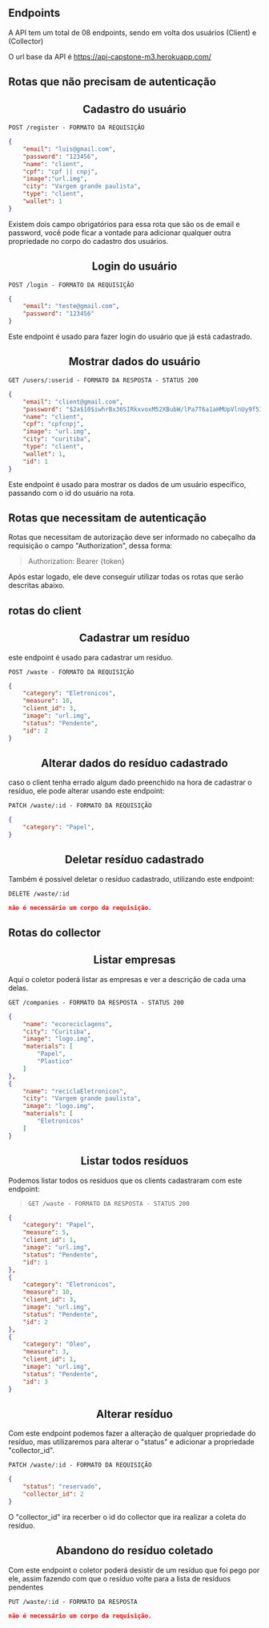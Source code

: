 ## Endpoints

A API tem um total de 08 endpoints, sendo em volta dos usuários (Client) e (Collector) 

O url base da API é https://api-capstone-m3.herokuapp.com/


## Rotas que não precisam de autenticação

<h2 align ='center'> Cadastro do usuário </h2>

`POST /register - FORMATO DA REQUISIÇÃO`

```json
{
	"email": "luis@gmail.com",
	"password": "123456",
	"name": "client",
	"cpf": "cpf || cnpj",
	"image":"url.img",
	"city": "Vargem grande paulista",
	"type": "client",
	"wallet": 1
}
```

Existem dois campo obrigatórios para essa rota que são os de email e password, você pode ficar a vontade para adicionar qualquer outra propriedade no corpo do cadastro dos usuários.

<h2 align ='center'> Login do usuário </h2>

`POST /login - FORMATO DA REQUISIÇÃO`
```json
{
	"email": "teste@gmail.com",
	"password": "123456"
}
```

Este endpoint é usado para fazer login do usuário que já está cadastrado.

<h2 align ='center'> Mostrar dados do usuário </h2>

`GET /users/:userid - FORMATO DA RESPOSTA - STATUS 200`
```json
{
	"email": "client@gmail.com",
	"password": "$2a$10$iwhrBx36SIRkxvoxM52XBubW/lPa7T6a1aHMUpVlnUy9f5IukGfvu",
	"name": "client",
	"cpf": "cpfcnpj",
	"image": "url.img",
	"city": "curitiba",
	"type": "client",
	"wallet": 1,
	"id": 1
}
```

Este endpoint é usado para mostrar os dados de um usuário específico, passando com o id do usuário na rota.

## Rotas que necessitam de autenticação

Rotas que necessitam de autorização deve ser informado no cabeçalho da requisição o campo "Authorization", dessa forma:

> Authorization: Bearer {token}

Após estar logado, ele deve conseguir utilizar todas os rotas que serão descritas abaixo.


## rotas do client

<h2 align ='center'> Cadastrar um resíduo </h2>

este endpoint é usado para cadastrar um resíduo.

`POST /waste - FORMATO DA REQUISIÇÃO`
```json
{
	"category": "Eletronicos",
	"measure": 10,
	"client_id": 3,
	"image": "url.img",
	"status": "Pendente",
	"id": 2
}
```

<h2 align ='center'> Alterar dados do resíduo cadastrado </h2>

caso o client tenha errado algum dado preenchido na hora de cadastrar o resíduo, ele pode alterar usando este endpoint:

`PATCH /waste/:id - FORMATO DA REQUISIÇÃO`
```json
{
	"category": "Papel",
}
```

<h2 align ='center'> Deletar resíduo cadastrado </h2>

Também é possível deletar o resíduo cadastrado, utilizando este endpoint:

`DELETE /waste/:id`
```json
não é necessário um corpo da requisição.
```

## Rotas do collector

<h2 align ='center'> Listar empresas </h2>

Aqui o coletor poderá listar as empresas e ver a descrição de cada uma delas.

`GET /companies - FORMATO DA RESPOSTA - STATUS 200`
```json
{
	"name": "ecoreciclagens",
	"city": "Curitiba",
	"image": "logo.img",
	"materials": [
		"Papel",
		"Plastico"
	]
},
{
	"name": "reciclaEletronicos",
	"city": "Vargem grande paulista",
	"image": "logo.img",
	"materials": [
		"Eletronicos"
	]
}
```

<h2 align ='center'> Listar todos resíduos </h2>

Podemos listar todos os resíduos que os clients cadastraram  com este endpoint:

> `GET /waste - FORMATO DA RESPOSTA - STATUS 200`
```json
{
	"category": "Papel",
	"measure": 5,
	"client_id": 1,
	"image": "url.img",
	"status": "Pendente",
	"id": 1
},
{
	"category": "Eletronicos",
	"measure": 10,
	"client_id": 3,
	"image": "url.img",
	"status": "Pendente",
	"id": 2
},
{
	"category": "Oleo",
	"measure": 3,
	"client_id": 1,
	"image": "url.img",
	"status": "Pendente",
	"id": 3
}
```

<h2 align ='center'> Alterar resíduo </h2>

Com este endpoint podemos fazer a alteração de qualquer propriedade do resíduo, mas utilizaremos para alterar o "status" e adicionar a propriedade "collector_id".

`PATCH /waste/:id - FORMATO DA REQUISIÇÃO`
```json
{
	"status": "reservado",
	"collector_id": 2
}
```
O "collector_id" ira recerber o id do collector que ira realizar a coleta do resíduo.

<h2 align ='center'> Abandono do resíduo coletado </h2>

Com este endpoint o coletor poderá desistir de um resíduo que foi pego por ele, assim fazendo com que o resíduo volte para a lista de resíduos pendentes

`PUT /waste/:id - FORMATO DA RESPOSTA`
```json
não é necessário um corpo da requisição.
```
